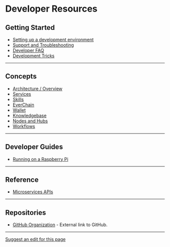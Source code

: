 # Developer Resources

## Getting Started
	
 * [Setting up a development environment](getting-started/dev-setup.md)
 * [Support and Troubleshooting](getting-started/dev-support.md)
 * [Developer FAQ](getting-started/dev-faq.md)
 * [Development Tricks](getting-started/dev-tricks.md)
 - - - -

## Concepts

 * [Architecture / Overview](concepts/architecture.md)
 * [Services](concepts/avatar-services.md)
 * [Skills](concepts/avatar-skills.md)
 * [EverChain](concepts/everchain.md)
 * [Wallet](concepts/avatar-wallet.md)
 * [Knowledgebase](concepts/avatar-kb.md)
 * [Nodes and Hubs](concepts/nodes-hubs.md)
 * [Workflows](concepts/workflows.md)
 - - - -

## Developer Guides	

 * [Running on a Raspberry Pi](dev-guides/guide-raspberrypi.md)
 - - - -

## Reference	

 * [Microservices APIs](reference/microservices.md)
 - - - -

## Repositories

 * [GitHub Organization](https://github.com/everlifeai)	- External link to GitHub.

- - - -
[Suggest an edit for this page](https://github.com/everlifeai/everlifeai.github.io/edit/master/dev-index.md)
